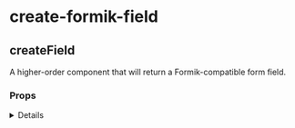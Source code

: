 # create-formik-field

## createField

A higher-order component that will return a Formik-compatible form field.

### Props

<details>

| Name                                                      | Type            | Description |
| --------------------------------------------------------- | --------------- | ----------- |
| <strong>component</strong> <sup><em>required</em></sup>   | `T`             |             |
| <strong>displayName</strong> <sup><em>required</em></sup> | `string`        |             |
| <strong>getProps</strong>                                 | `PropGetter<T>` |             |

</details>
